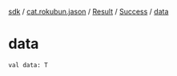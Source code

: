 [sdk](../../../index.md) / [cat.rokubun.jason](../../index.md) / [Result](../index.md) / [Success](index.md) / [data](./data.md)

# data

`val data: T`